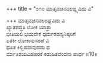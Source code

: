 +++
title = "೦೧೦ ಮಾತೃವಚನವಲಙ್ಘ್ಯವಿದು ವಿ"

+++
ಮಾತೃವಚನವಲಂಘ್ಯವಿದು ವಿ  
ಖ್ಯಾತಪದ್ಧತಿ ಲೋಕ ಯಾತ್ರಾ  
ಭೀತಿಯಲಿ ಭಯವೇಕೆ ಧರ್ಮರಹಸ್ಯನಿಷ್ಠರಿಗೆ   
ಏತಕೀ ಲೋಕಾನುಸರಣೆ ವಿ  
ಧೂತ ಕಿಲ್ಬಿಷವಾವುದದು ಧ  
ರ್ಮಾತಿಶಯವಿಹಪರಕೆ ಕಡುಹಿತವೆಂದನಾ ಪಾರ್ಥ     ॥10॥